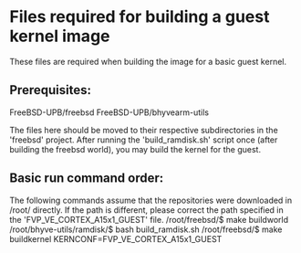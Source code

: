 Files required for building a guest kernel image
==========

These files are required when building the image for a basic guest kernel.

Prerequisites:
----------
FreeBSD-UPB/freebsd
FreeBSD-UPB/bhyvearm-utils

The files here should be moved to their respective subdirectories in the
'freebsd' project. After running the 'build_ramdisk.sh' script once (after building
the freebsd world), you may build the kernel for the guest.

Basic run command order:
------------
The following commands assume that the repositories were downloaded in /root/
directly. If the path is different, please correct the path specified in the
'FVP_VE_CORTEX_A15x1_GUEST' file.
/root/freebsd/$ make buildworld
/root/bhyve-utils/ramdisk/$ bash build_ramdisk.sh
/root/freebsd/$ make buildkernel KERNCONF=FVP_VE_CORTEX_A15x1_GUEST
